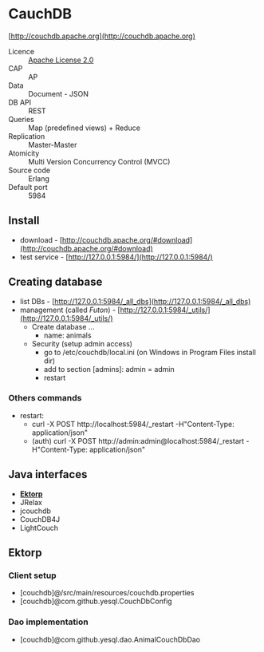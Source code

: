 # CauchDB
[http://couchdb.apache.org](http://couchdb.apache.org)

<dl>
    <dt>Licence</dt>
    <dd><a href="http://www.apache.org/licenses/LICENSE-2.0">Apache License 2.0</a></dd>
    <dt>CAP<dt>
    <dd>AP</dd>
    <dt>Data</dt>
    <dd>Document - JSON</dd>
    <dt>DB API</dt>
    <dd>REST</dd>
    <dt>Queries<dt>
    <dd>Map (predefined views) + Reduce</dd>
    <dt>Replication</dt>
    <dd>Master-Master</dd>
    <dt>Atomicity</dt>
    <dd>Multi Version Concurrency Control (MVCC)</dd>
    <dt>Source code</dt>
    <dd>Erlang</dd>
    <dt>Default port</dt>
    <dd>5984</dd>
    <dt>
</dl>

## Install

* download - [http://couchdb.apache.org/#download](http://couchdb.apache.org/#download)
* test service - [http://127.0.0.1:5984/](http://127.0.0.1:5984/)

## Creating database

* list DBs - [http://127.0.0.1:5984/_all_dbs](http://127.0.0.1:5984/_all_dbs)
* management (called *Futon*) - [http://127.0.0.1:5984/_utils/](http://127.0.0.1:5984/_utils/)
  * Create database ...
    * name: animals
  * Security (setup admin access)
    * go to /etc/couchdb/local.ini (on Windows in Program Files install dir)
    * add to section \[admins\]: admin = admin
    * restart

### Others commands

* restart:
    * curl -X POST http://localhost:5984/_restart -H"Content-Type: application/json"
    * (auth) curl -X POST http://admin:admin@localhost:5984/_restart -H"Content-Type: application/json"

## Java interfaces

* [**Ektorp**](http://ektorp.org/reference_documentation.html)
* JRelax
* jcouchdb
* CouchDB4J
* LightCouch

## Ektorp

### Client setup

* \[couchdb\]@/src/main/resources/couchdb.properties
* \[couchdb\]@com.github.yesql.CouchDbConfig

### Dao implementation

* \[couchdb\]@com.github.yesql.dao.AnimalCouchDbDao
